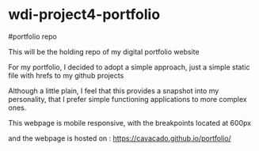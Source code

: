 # wdi-project4-portfolio

#portfolio repo

This will be the holding repo of my digital portfolio website

For my portfolio, I decided to adopt a simple approach, just a simple static file with hrefs to my github projects

Although a little plain, I feel that this provides a snapshot into my personality, that I prefer simple functioning applications to more complex ones.

This webpage is mobile responsive, with the breakpoints located at 600px

and the webpage is hosted on : https://cavacado.github.io/portfolio/
